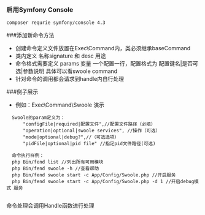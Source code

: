 ### 启用Symfony Console

```bash
composer requrie symfony/console 4.3
```

###添加新命令方法

 * 创建命令定义文件放置在Exec\Command内，类必须继承baseCommand
 * 类内定义 名称signature 和 desc 用途
 * 命令格式需要定义 params 变量 一个配置一行，配置格式为 配置键名|是否可选|参数说明 具体可以看swoole command
 * 针对命令的调用都会请求到handle内自行处理

###例子展示

 * 例如：Exec\Command\Swoole 演示
 ```
   Swoole的param定义为：
       "configFile|required|配置文件",//配置文件路径（必填）
       "operation|optional|swoole services", //操作（可选）
       "mode|optional|debug?",//（可选选项）
       "pidFile|optional|pid file" //指定pid文件路径(可选)
   
   命令执行样例：
   php Bin/fend list //列出所有可用模块
   php Bin/fend swoole -h //查看帮助
   php Bin/fend swoole start -c App/Config/Swoole.php //开启服务
   php Bin/fend swoole start -c App/Config/Swoole.php -d 1 //开启debug模式 服务
   
```
 命令处理会调用Handle函数进行处理
   